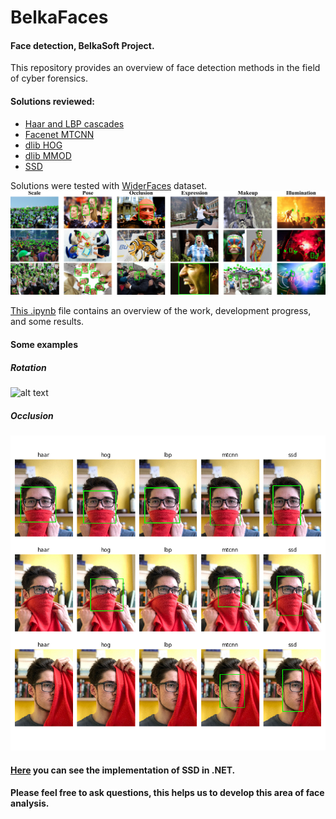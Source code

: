 # BelkaFaces
#### Face detection, BelkaSoft Project.
This repository provides an overview of face detection methods in the field of cyber forensics. 
#### Solutions reviewed:
- [Haar and LBP cascades](https://github.com/opencv/opencv)
- [Facenet MTCNN](https://github.com/davidsandberg/facenet/tree/master/src/align)
- [dlib HOG](http://dlib.net/)
- [dlib MMOD](http://dlib.net/)
- [SSD](https://arxiv.org/abs/1512.02325)

Solutions were tested with  [WiderFaces](http://shuoyang1213.me/WIDERFACE/) dataset. ![alt text](https://github.com/Feodoros/BelkaFaces/blob/master/Images/intro.jpg)

[This .ipynb](https://github.com/Feodoros/BelkaFaces/blob/master/WiderFaces/WiderFaces.ipynb) file contains an overview of the work, development progress, and some results. 

#### Some examples
##### Rotation
![alt text](https://github.com/Feodoros/BelkaFaces/blob/master/Images/angle.gif)
##### Occlusion
![alt text](https://github.com/Feodoros/BelkaFaces/blob/master/Images/scarf_test.png)

#### [Here](https://github.com/Feodoros/BelkaFaces/tree/master/WiderFaces.NET/WiderFacesNET) you can see the implementation of SSD in .NET. 
#### Please feel free to ask questions, this helps us to develop this area of face analysis.
